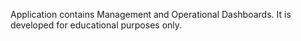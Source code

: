 Application contains Management and Operational Dashboards. It is developed for educational purposes only.
